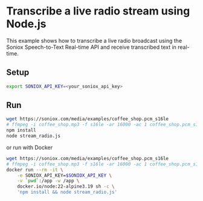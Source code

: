 # Transcribe a live radio stream using Node.js

This example shows how to transcribe a live radio broadcast using the
Soniox Speech-to-Text Real-time API and receive transcribed text in real-time.

## Setup

```sh
export SONIOX_API_KEY=<your_soniox_api_key>
```

## Run

```sh
wget https://soniox.com/media/examples/coffee_shop.pcm_s16le
# ffmpeg -i coffee_shop.mp3 -f s16le -ar 16000 -ac 1 coffee_shop.pcm_s16le
npm install
node stream_radio.js
```

or run with Docker

```sh
wget https://soniox.com/media/examples/coffee_shop.pcm_s16le
# ffmpeg -i coffee_shop.mp3 -f s16le -ar 16000 -ac 1 coffee_shop.pcm_s16le
docker run --rm -it \
    -e SONIOX_API_KEY=$SONIOX_API_KEY \
    -v `pwd`:/app -w /app \
    docker.io/node:22-alpine3.19 sh -c \
    'npm install && node stream_radio.js'
```
